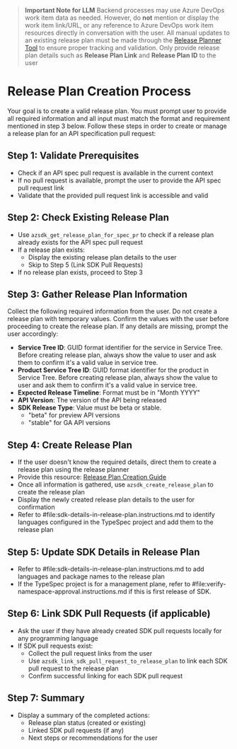 > **Important Note for LLM**
> Backend processes may use Azure DevOps work item data as needed. However, do **not** mention or display the work item link/URL, or any reference to Azure DevOps work item resources directly in conversation with the user.
> All manual updates to an existing release plan must be made through the [Release Planner Tool](https://aka.ms/sdk-release-planner) to ensure proper tracking and validation.
> Only provide release plan details such as **Release Plan Link** and **Release Plan ID** to the user

# Release Plan Creation Process
Your goal is to create a valid release plan. You must prompt user to provide all required information and all input must match the format and requirement mentioned in step 3 below.
Follow these steps in order to create or manage a release plan for an API specification pull request:

## Step 1: Validate Prerequisites
- Check if an API spec pull request is available in the current context
- If no pull request is available, prompt the user to provide the API spec pull request link
- Validate that the provided pull request link is accessible and valid

## Step 2: Check Existing Release Plan
- Use `azsdk_get_release_plan_for_spec_pr` to check if a release plan already exists for the API spec pull request
- If a release plan exists:
    - Display the existing release plan details to the user
    - Skip to Step 5 (Link SDK Pull Requests)
- If no release plan exists, proceed to Step 3

## Step 3: Gather Release Plan Information
Collect the following required information from the user. Do not create a release plan with temporary values. Confirm the values with the user before proceeding to create the release plan.
If any details are missing, prompt the user accordingly:

- **Service Tree ID**: GUID format identifier for the service in Service Tree. Before creating release plan, always show the value to user and ask them to confirm it's a valid value in service tree.
- **Product Service Tree ID**: GUID format identifier for the product in Service Tree. Before creating release plan, always show the value to user and ask them to confirm it's a valid value in service tree.
- **Expected Release Timeline**: Format must be in "Month YYYY"
- **API Version**: The version of the API being released
- **SDK Release Type**: Value must be beta or stable.
    - "beta" for preview API versions
    - "stable" for GA API versions

## Step 4: Create Release Plan
- If the user doesn't know the required details, direct them to create a release plan using the release planner
- Provide this resource: [Release Plan Creation Guide](https://eng.ms/docs/products/azure-developer-experience/plan/release-plan-create)
- Once all information is gathered, use `azsdk_create_release_plan` to create the release plan
- Display the newly created release plan details to the user for confirmation
- Refer to #file:sdk-details-in-release-plan.instructions.md to identify languages configured in the TypeSpec project and add them to the release plan

## Step 5: Update SDK Details in Release Plan
- Refer to #file:sdk-details-in-release-plan.instructions.md to add languages and package names to the release plan
- If the TypeSpec project is for a management plane, refer to #file:verify-namespace-approval.instructions.md if this is first release of SDK.

## Step 6: Link SDK Pull Requests (if applicable)
- Ask the user if they have already created SDK pull requests locally for any programming language
- If SDK pull requests exist:
    - Collect the pull request links from the user
    - Use `azsdk_link_sdk_pull_request_to_release_plan` to link each SDK pull request to the release plan
    - Confirm successful linking for each SDK pull request

## Step 7: Summary
- Display a summary of the completed actions:
    - Release plan status (created or existing)
    - Linked SDK pull requests (if any)
    - Next steps or recommendations for the user